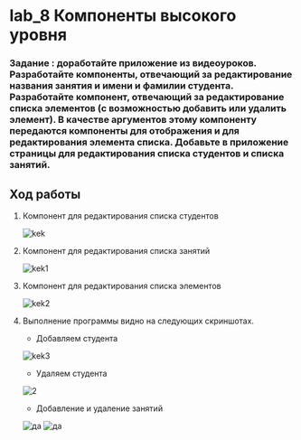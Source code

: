 # lab_8 Компоненты высокого уровня

### Задание : доработайте приложение из видеоуроков. Разработайте компоненты, отвечающий за редактирование названия занятия и имени и фамилии студента. Разработайте компонент, отвечающий за редактирование списка элементов (с возможностью добавить или удалить элемент). В качестве аргументов этому компоненту передаются компоненты для отображения и для редактирования элемента списка. Добавьте в приложение страницы для редактирования списка студентов и списка занятий. 


## Ход работы 

1. Компонент для редактирования списка студентов

    ![kek](https://sun9-19.userapi.com/c857636/v857636935/1d15fb/cjM0XMnu6Fs.jpg)

2. Компонент для редактирования списка занятий 

    ![kek1](https://sun9-41.userapi.com/c857636/v857636935/1d1602/J3PFOIwEENA.jpg)

3. Компонент для редактирования списка элементов 
   
   ![kek2](https://sun9-43.userapi.com/c205816/v205816107/eb64a/7A-dljgUgMQ.jpg)

4. Выполнение программы видно на следующих скриншотах.
    
    - Добавляем студента

    ![kek3](https://sun9-16.userapi.com/c857636/v857636935/1d1643/NiTtM25s3rU.jpg)

    - Удаляем студента

    ![2](https://sun9-16.userapi.com/c857636/v857636935/1d1691/H6_t69ueA5Q.jpg)

    - Добавление и удаление занятий

    ![да](https://sun9-32.userapi.com/c857636/v857636935/1d16c1/qRSacMcTw-4.jpg)
    ![да](https://sun9-60.userapi.com/c857636/v857636935/1d16c9/QBlnp8hFb3c.jpg)

